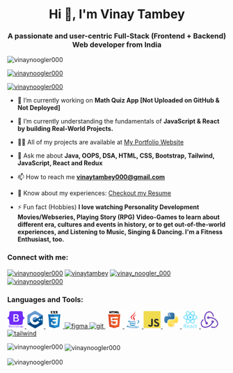 <h1 align="center">Hi 👋, I'm Vinay Tambey</h1>
<h3 align="center">A passionate and user-centric Full-Stack (Frontend + Backend) Web developer from India</h3>

<p align="left"> <img src="https://komarev.com/ghpvc/?username=vinaynoogler000&label=Profile%20views&color=0e75b6&style=flat" alt="vinaynoogler000" /> </p>

<p align="left"> <a href="https://github.com/ryo-ma/github-profile-trophy"><img src="https://github-profile-trophy.vercel.app/?username=vinaynoogler000" alt="vinaynoogler000" /></a> </p>

<p align="left"> <a href="https://twitter.com/vinaynoogler000" target="blank"><img src="https://img.shields.io/twitter/follow/vinaynoogler000?logo=twitter&style=for-the-badge" alt="vinaynoogler000" /></a> </p>

- 🔭 I’m currently working on **Math Quiz App [Not Uploaded on GitHub & Not Deployed]**

- 🌱 I’m currently understanding the fundamentals of **JavaScript & React by building Real-World Projects.**

- 👨‍💻 All of my projects are available at [My Portfolio Website](https://vinay-tambey-portfolio.b-cdn.net/)

- 💬 Ask me about **Java, OOPS, DSA, HTML, CSS, Bootstrap, Tailwind, JavaScript, React and Redux**

- 📫 How to reach me **vinaytambey000@gmail.com**

- 📄 Know about my experiences: [Checkout my Resume](https://drive.google.com/file/d/11pmSsKf-6f5YMH0125BhSxhxZ6rfHYIb/view?usp=sharing)

- ⚡ Fun fact (Hobbies) **I love watching Personality Development Movies/Webseries, Playing Story (RPG) Video-Games to learn about different era, cultures and events in history, or to get out-of-the-world experiences, and Listening to Music, Singing & Dancing. I'm a Fitness Enthusiast, too.**

<h3 align="left">Connect with me:</h3>
<p align="left">
<a href="https://twitter.com/vinaynoogler000" target="blank"><img align="center" src="https://raw.githubusercontent.com/rahuldkjain/github-profile-readme-generator/master/src/images/icons/Social/twitter.svg" alt="vinaynoogler000" height="30" width="40" /></a>
<a href="https://linkedin.com/in/vinaytambey" target="blank"><img align="center" src="https://raw.githubusercontent.com/rahuldkjain/github-profile-readme-generator/master/src/images/icons/Social/linked-in-alt.svg" alt="vinaytambey" height="30" width="40" /></a>
<a href="https://instagram.com/vinay_noogler_000" target="blank"><img align="center" src="https://raw.githubusercontent.com/rahuldkjain/github-profile-readme-generator/master/src/images/icons/Social/instagram.svg" alt="vinay_noogler_000" height="30" width="40" /></a>
<a href="https://www.leetcode.com/vinaynoogler000" target="blank"><img align="center" src="https://raw.githubusercontent.com/rahuldkjain/github-profile-readme-generator/master/src/images/icons/Social/leet-code.svg" alt="vinaynoogler000" height="30" width="40" /></a>
</p>

<h3 align="left">Languages and Tools:</h3>
<p align="left"> <a href="https://getbootstrap.com" target="_blank" rel="noreferrer"> <img src="https://raw.githubusercontent.com/devicons/devicon/master/icons/bootstrap/bootstrap-plain-wordmark.svg" alt="bootstrap" width="40" height="40"/> </a> <a href="https://www.w3schools.com/cpp/" target="_blank" rel="noreferrer"> <img src="https://raw.githubusercontent.com/devicons/devicon/master/icons/cplusplus/cplusplus-original.svg" alt="cplusplus" width="40" height="40"/> </a> <a href="https://www.w3schools.com/css/" target="_blank" rel="noreferrer"> <img src="https://raw.githubusercontent.com/devicons/devicon/master/icons/css3/css3-original-wordmark.svg" alt="css3" width="40" height="40"/> </a> <a href="https://www.figma.com/" target="_blank" rel="noreferrer"> <img src="https://www.vectorlogo.zone/logos/figma/figma-icon.svg" alt="figma" width="40" height="40"/> </a> <a href="https://git-scm.com/" target="_blank" rel="noreferrer"> <img src="https://www.vectorlogo.zone/logos/git-scm/git-scm-icon.svg" alt="git" width="40" height="40"/> </a> <a href="https://www.w3.org/html/" target="_blank" rel="noreferrer"> <img src="https://raw.githubusercontent.com/devicons/devicon/master/icons/html5/html5-original-wordmark.svg" alt="html5" width="40" height="40"/> </a> <a href="https://www.java.com" target="_blank" rel="noreferrer"> <img src="https://raw.githubusercontent.com/devicons/devicon/master/icons/java/java-original.svg" alt="java" width="40" height="40"/> </a> <a href="https://developer.mozilla.org/en-US/docs/Web/JavaScript" target="_blank" rel="noreferrer"> <img src="https://raw.githubusercontent.com/devicons/devicon/master/icons/javascript/javascript-original.svg" alt="javascript" width="40" height="40"/> </a> <a href="https://www.python.org" target="_blank" rel="noreferrer"> <img src="https://raw.githubusercontent.com/devicons/devicon/master/icons/python/python-original.svg" alt="python" width="40" height="40"/> </a> <a href="https://reactjs.org/" target="_blank" rel="noreferrer"> <img src="https://raw.githubusercontent.com/devicons/devicon/master/icons/react/react-original-wordmark.svg" alt="react" width="40" height="40"/> </a> <a href="https://redux.js.org" target="_blank" rel="noreferrer"> <img src="https://raw.githubusercontent.com/devicons/devicon/master/icons/redux/redux-original.svg" alt="redux" width="40" height="40"/> </a> <a href="https://tailwindcss.com/" target="_blank" rel="noreferrer"> <img src="https://www.vectorlogo.zone/logos/tailwindcss/tailwindcss-icon.svg" alt="tailwind" width="40" height="40"/> </a> </p>

<p><img align="left" src="https://github-readme-stats.vercel.app/api/top-langs?username=vinaynoogler000&show_icons=true&locale=en&layout=compact" alt="vinaynoogler000" /></p>

<p>&nbsp;<img align="center" src="https://github-readme-stats.vercel.app/api?username=vinaynoogler000&show_icons=true&locale=en" alt="vinaynoogler000" /></p>

<p><img align="center" src="https://github-readme-streak-stats.herokuapp.com/?user=vinaynoogler000&" alt="vinaynoogler000" /></p>
